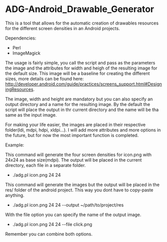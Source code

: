 ADG-Android_Drawable_Generator
==============================

This is a tool that allows for the automatic creation of drawables resources for the different screen densities in an Android  projects.  

Dependencies:
* Perl
* ImageMagick

The usage is fairly simple, you call the script and pass as the parameters the image and the attributes for width and heigh of the resulting image for the default size. This image will be a baseline for creating the different sizes, more details can be found here: 
http://developer.android.com/guide/practices/screens_support.html#DesigningResources.

The image, width and height are mandatory but you can also specify an output directory and a name for the resulting image. By the default the script will place the output in thr current directory and the name will be tha same as the input image. 

For making your life easier, the images are placed in their respective folder(ldi, mdpi, hdpi, xldpi...). I will add more attributes and more options in the future, but for now the most important function is completed.

Example:

This command will generate the four screen densities for icon.png with 24x24 as base size(mdpi). The output will be placed in the current directory, each file in a separate folder.
* ./adg.pl icon.png 24 24

This command will generate the images but the output will be placed in the res/ folder of the android project. This way you dont have to copy-paste anything.
* ./adg.pl icon.png 24 24 --output ~/path/to/project/res

With the file option you can specify the name of the output image. 
* ./adg.pl icon.png 24 24 --file click.png

Remember you can combine both options.
